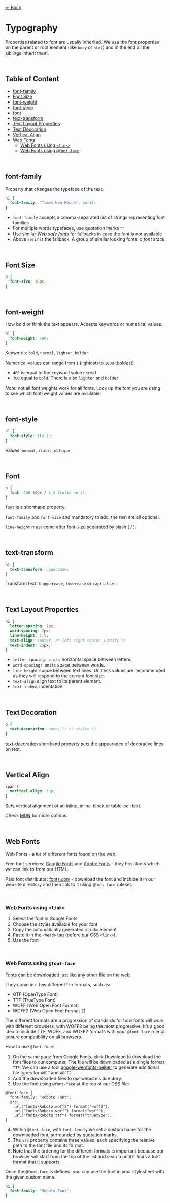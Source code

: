 [&larr; Back](./README.md)

# Typography

Properties related to font are usually inherited. We use the font properties on the parent or root element (like `body` or `html`) and in the end all the siblings inherit them.

<br>

## Table of Content

- [font-family](#font-family)
- [Font Size](#font-size)
- [font-weight](#font-weight)
- [font-style](#font-style)
- [font](#font)
- [text-transform](#text-transform)
- [Text Layout Properties](#text-layout-properties)
- [Text Decoration](#text-decoration)
- [Vertical Align](#vertical-align)
- [Web Fonts](#web-fonts)
  - [Web Fonts using `<link>`](#web-fonts-using-link)
  - [Web Fonts using `@font-face`](#web-fonts-using-font-face)

<br>

## font-family

Property that changes the typeface of the text.

```css
h1 {
  font-family: "Times New Roman", serif;
}
```

- `font-family` accepts a comma-separated list of strings representing font families
- For multiple words typefaces, use quotation marks `""`
- Use similar _[Web safe fonts](https://www.cssfontstack.com/)_ for fallbacks in case the font is not available
- Above `serif` is the fallback. A group of similar looking fonts: _a font stack_

<br>

## Font Size

```css
p {
  font-size: 16px;
}
```

<br>

## font-weight

How bold or think the text appears. Accepts keywords or numerical values.

```css
h1 {
  font-weight: 400;
}
```

Keywords: `bold`, `normal`, `lighter`, `bolder`

Numerical values can range from `1` (lightest) to `1000` (boldest).

- `400` is equal to the keyword value `normal`
- `700` equal to `bold`. There is also `lighter` and `bolder`

_Note:_ not all font weights work for all fonts. Look up the font you are using to see which font-weight values are available.

<br>

## font-style

```css
h1 {
  font-style: italic;
}
```

Values: `normal`, `italic`, `oblique`

<br>

## Font

```css
p {
  font: 400 16px / 1.5 italic serif;
}
```

`font` is a shorthand property.

`font-family` and `font-size` and mandatory to add, the rest are all optional.

`line-height` must come after font-size separated by slash ( / ).

<br>

## text-transform

```css
h1 {
  text-transform: uppercase;
}
```

Transform text to `uppercase`, `lowercase` or `capitalize`.

<br>

## Text Layout Properties

```css
h1 {
  letter-spacing: 1px;
  word-spacing: 2px;
  line-height: 1.5;
  text-align: center; /* left right center justify */
  text-indent: 25px;
}
```

- `letter-spacing: units` horizontal space between letters.
- `word-spacing: units` space between words.
- `line-height` space between text lines. Unitless values are recommended as they will respond to the current font size.
- `text-align` align text to its parent element.
- `text-indent` indentation

<br>

## Text Decoration

```css
p {
  text-decoration: none; /* no styles */
}
```

[text-decoration](https://developer.mozilla.org/en-US/docs/Web/CSS/text-decoration) shorthand property sets the appearance of decorative lines on text.

<br>

## Vertical Align

```css
span {
  vertical-align: top;
}
```

Sets vertical alignment of an inline, inline-block or table-cell text.

Check [MDN](https://developer.mozilla.org/en-US/docs/Web/CSS/vertical-align) for more options.

<br>

## Web Fonts

Web Fonts - a lot of different fonts found on the web.

Free font services: [Google Fonts](https://fonts.google.com/) and [Adobe Fonts](https://fonts.adobe.com/) - they host fonts which we can link to from our HTML.

Paid font distributor: [fonts.com](https://www.fonts.com/) - download the font and include it in our website directory and then link to it using `@font-face` ruleset.

<br>

### Web Fonts using `<link>`

1. Select the font in Google Fonts
2. Choose the styles available for your font
3. Copy the automatically generated `<link>` element
4. Paste it in the `<head>` tag (before our CSS `<link>`).
5. Use the font

<br>

### Web Fonts using `@font-face`

Fonts can be downloaded just like any other file on the web.

They come in a few different file formats, such as:

- OTF (OpenType Font)
- TTF (TrueType Font)
- WOFF (Web Open Font Format)
- WOFF2 (Web Open Font Format 2)

The different formats are a progression of standards for how fonts will work with different browsers, with WOFF2 being the most progressive. It’s a good idea to include TTF, WOFF, and WOFF2 formats with your `@font-face` rule to ensure compatibility on all browsers.

How to use `@font-face`:

1. On the same page from Google Fonts, click Download to download the font files to our computer. The file will be downloaded as a single format `TTF`. We can use a tool [google-webfonts-helper](https://gwfh.mranftl.com/fonts) to generate additional file types for `WOFF` and `WOFF2`.
2. Add the downloaded files to our website's directory.
3. Use the font using `@font-face` at the top of our CSS file:

```
@font-face {
  font-family: 'Roboto Font';
  src:
    url("fonts/Roboto.woff2") format("woff2"),
    url("fonts/Roboto.woff") format("woff"),
    url("fonts/Roboto.ttf") format("truetype");
}
```

4. Within `@font-face`, with `font-family` we set a custom name for the downloaded font, surrounded by quotation marks.
5. The `src` property contains three values, each specifying the relative path to the font file and its format.
6. Note that the ordering for the different formats is important because our browser will start from the top of the list and search until it finds a font format that it supports.

Once the `@font-face` is defined, you can use the font in your stylesheet with the given custom name.

```css
h1 {
  font-family: "Roboto Font";
}
```
